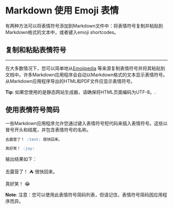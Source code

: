 # Markdown 使用 Emoji 表情

有两种方法可以将表情符号添加到Markdown文件中：将表情符号复制并粘贴到Markdown格式的文本中，或者键入emoji shortcodes。

## 复制和粘贴表情符号

---

在大多数情况下，您可以简单地从[Emojipedia](https://emojipedia.org) 等来源复制表情符号并将其粘贴到文档中。许多Markdown应用程序会自动以Markdown格式的文本显示表情符号。从Markdown应用程序导出的HTML和PDF文件应显示表情符号。

**Tip**: 如果您使用的是静态网站生成器，请确保将HTML页面编码为UTF-8。.

## 使用表情符号简码

一些Markdown应用程序允许您通过键入表情符号短代码来插入表情符号。这些以冒号开头和结尾，并包含表情符号的名称。

```Markdown
去露营了！ :tent: 很快回来。

真好笑！ :joy:
```

输出结果如下：

去露营了！ :tent: 很快回来。

真好笑！ :joy:

**Note**: 注意：您可以使用此表情符号简码列表，但请记住，表情符号简码因应用程序而异。

